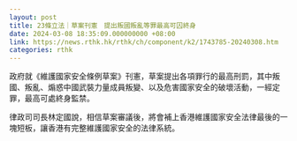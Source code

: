 ```yaml
---
layout: post
title: 23條立法｜草案刊憲　提出叛國叛亂等罪最高可囚終身
date: 2024-03-08 18:35:09.000000000 +08:00
link: https://news.rthk.hk/rthk/ch/component/k2/1743785-20240308.htm
categories: rthk
---
```


政府就《維護國家安全條例草案》刊憲，草案提出各項罪行的最高刑罰，其中叛國、叛亂、煽惑中國武裝力量成員叛變、以及危害國家安全的破壞活動，一經定罪，最高可處終身監禁。

律政司司長林定國說，相信草案審議後，將會補上香港維護國家安全法律最後的一塊短板，讓香港有完整維護國家安全的法律系統。
